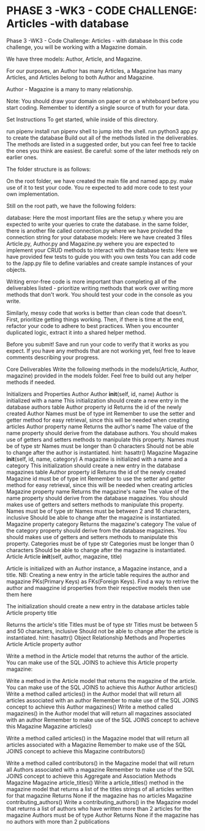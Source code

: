 # PHASE 3 -WK3 - CODE CHALLENGE: Articles -with database

Phase 3 -WK3 - Code Challenge: Articles - with database
In this code challenge, you will be working with a Magazine domain.

We have three models: Author, Article, and Magazine.

For our purposes, an Author has many Articles, a Magazine has many Articles, and Articles belong to both Author and Magazine.

Author - Magazine is a many to many relationship.

Note: You should draw your domain on paper or on a whiteboard before you start coding. Remember to identify a single source of truth for your data.

Set Instructions
To get started, while inside of this directory.

run pipenv install
run pipenv shell to jump into the shell.
run python3 app.py to create the database
Build out all of the methods listed in the deliverables. The methods are listed in a suggested order, but you can feel free to tackle the ones you think are easiest. Be careful: some of the later methods rely on earlier ones.

The folder structure is as follows:

On the root folder, we have created the main file and named app.py. make use of it to test your code. You re expected to add more code to test your own implementation.

Still on the root path, we have the following folders:

database: Here the most important files are the setup.y where you are expected to write your queries to crate the database. in the same folder, there is another file called connection.py where we have proivded the connection string for your database
models: Here we have created 3 files Article.py, Author.py and Magazine.py wehere you are expected to implement your CRUD methods to interact with the database
tests: Here we have provided few tests to guide you with you own tests
You can add code to the /app.py file to define variables and create sample instances of your objects.

Writing error-free code is more important than completing all of the deliverables listed - prioritize writing methods that work over writing more methods that don't work. You should test your code in the console as you write.

Similarly, messy code that works is better than clean code that doesn't. First, prioritize getting things working. Then, if there is time at the end, refactor your code to adhere to best practices. When you encounter duplicated logic, extract it into a shared helper method.

Before you submit! Save and run your code to verify that it works as you expect. If you have any methods that are not working yet, feel free to leave comments describing your progress.

Core Deliverables
Write the following methods in the models(Article, Author, magazine) provided in the models folder. Feel free to build out any helper methods if needed.

Initializers and Properties
Author
Author __init__(self, id, name)
Author is initialized with a name
This initialization should create a new entry in the database authors table
Author property id
Returns the id of the newly created Author
Names must be of type int
Remember to use the setter and getter method for easy retrieval, since this will be needed when creating articles
Author property name
Returns the author's name
The value of the name property should derive from the database authors. You should makes use of getters and setters methods to manipulate this property.
Names must be of type str
Names must be longer than 0 characters
Should not be able to change after the author is instantiated.
hint: hasattr()
Magazine
Magazine __init__(self, id, name, category)
A magazine is initialized with a name and a category
This initialization should create a new entry in the database magazines table
Author property id
Returns the id of the newly created Magazine
id must be of type int
Remember to use the setter and getter method for easy retrieval, since this will be needed when creating articles
Magazine property name
Returns the magazine's name
The value of the name property should derive from the database magazines. You should makes use of getters and setters methods to manipulate this property.
Names must be of type str
Names must be between 2 and 16 characters, inclusive
Should be able to change after the magazine is instantiated.
Magazine property category
Returns the magazine's category
The value of the category property should derive from the database magazines. You should makes use of getters and setters methods to manipulate this property.
Categories must be of type str
Categories must be longer than 0 characters
Should be able to change after the magazine is instantiated.
Article
Article __init__(self, author, magazine, title)

Article is initialized with an Author instance, a Magazine instance, and a title.
NB: Creating a new entry in the article table requires the author and magazine PKs(Primary Keys) as FKs(Foreign Keys). Find a way to retrive the author and maagzine id properties from their respective models then use them here

The initialization should create a new entry in the database articles table
Article property title

Returns the article's title
Titles must be of type str
Titles must be between 5 and 50 characters, inclusive
Should not be able to change after the article is instantiated.
hint: hasattr()
Object Relationship Methods and Properties
Article
Article property author

Write a method in the Article model that returns the author of the article.
You can make use of the SQL JOINS to achieve this
Article property magazine:

Write a method in the Article model that returns the magazine of the article.
You can make use of the SQL JOINS to achieve this
Author
Author articles()
Write a method called articles() in the Author model that will return all articles associated with an author
Remember to make use of the SQL JOINS concept to achieve this
Author magazines()
Write a method called magazines() in the Author model that will return all magazines associated with an author
Remember to make use of the SQL JOINS concept to achieve this
Magazine
Magazine articles()

Write a method called articles() in the Magazine model that will return all articles associated with a Magazine
Remember to make use of the SQL JOINS concept to achieve this
Magazine contributors()

Write a method called contributors() in the Magazine model that will return all Authors associated with a magazine
Remember to make use of the SQL JOINS concept to achieve this
Aggregate and Association Methods
Magazine
Magazine article_titles()
Write a article_titles() method in the magazine model that returns a list of the titles strings of all articles written for that magazine
Returns None if the magazine has no articles
Magazine contributing_authors()
Write a contributing_authors() in the Magazine model that returns a list of authors who have written more than 2 articles for the magazine
Authors must be of type Author
Returns None if the magazine has no authors with more than 2 publications
